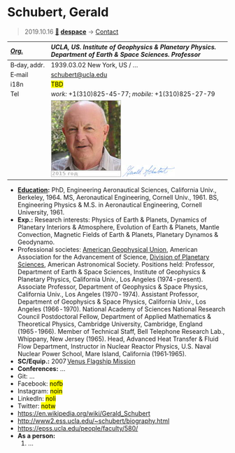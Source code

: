 # Schubert, Gerald
> 2019.10.16 **[🚀](../index/index.md) [despace](index.md)** → [Contact](contact.md)

|*[Org.](contact.md)*|*UCLA, US. Institute of Geophysics & Planetary Physics. Department of Earth & Space Sciences. Professor*|
|:--|:--|
|B‑day, addr.| 1939.03.02 New York, US / … |
|E‑mail| <schubert@ucla.edu> |
|i18n| <mark>TBD</mark> |
|Tel| *work:* +1(310)825-45-77; *mobile:* +1(310)825-27-79 |
|| [![](f/contact/s/schubert_001_photo_thumb.jpg)](f/contact/s/schubert_001_photo.jpg) [![](f/contact/s/schubert_001_sign_thumb.jpg)](f/contact/s/schubert_001_sign.png) |

   - **[Education](edu.md):** PhD, Engineering Aeronautical Sciences, California Univ., Berkeley, 1964. MS, Aeronautical Engineering, Cornell Univ., 1961. BS, Engineering Physics & M.S. in Aeronautical Engineering, Cornell University, 1961.
   - **Exp.:** Research interests: Physics of Earth & Planets, Dynamics of Planetary Interiors & Atmosphere, Evolution of Earth & Planets, Mantle Convection, Magnetic Fields of Earth & Planets, Planetary Dynamos & Geodynamo.
   - Professional societes: [American Geophysical Union](agu.md), American Association for the Advancement of Science, [Division of Planetary Sciences](dps.md), American Astronomical Society. Positions held: Professor, Department of Earth & Space Sciences, Institute of Geophysics & Planetary Physics, California Univ., Los Angeles (1974 ‑ present). Associate Professor, Department of Geophysics & Space Physics, California Univ., Los Angeles (1970 ‑ 1974). Assistant Professor, Department of Geophysics & Space Physics, California Univ., Los Angeles (1966 ‑ 1970). National Academy of Sciences National Research Council Postdoctoral Fellow, Department of Applied Mathematics & Theoretical Physics, Cambridge University, Cambridge, England (1965 ‑ 1966). Member of Technical Staff, Bell Telephone Research Lab., Whippany, New Jersey (1965). Head, Advanced Heat Transfer & Fluid Flow Department, Instructor in Nuclear Reactor Physics, U.S. Naval Nuclear Power School, Mare Island, California (1961‑1965).
   - **SC/Equip.:** 2007 [Venus Flagship Mission](venus_flagship_mission.md)
   - **Conferences:** …
   - Git: …
   - Facebook: <mark>nofb</mark>
   - Instagram: <mark>noin</mark>
   - LinkedIn: <mark>noli</mark>
   - Twitter: <mark>notw</mark>
   - <https://en.wikipedia.org/wiki/Gerald_Schubert>
   - <http://www2.ess.ucla.edu/~schubert/biography.html>
   - <https://epss.ucla.edu/people/faculty/580/>
   - **As a person:**
      1. …
